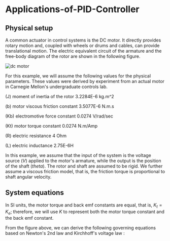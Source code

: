 # Applications-of-PID-Controller


## Physical setup

A common actuator in control systems is the DC motor. It directly provides rotary motion and, coupled with wheels or drums and cables, can provide translational motion. The electric equivalent circuit of the armature and the free-body diagram of the rotor are shown in the following figure.


![dc motor](https://user-images.githubusercontent.com/43390471/50570667-635a7a80-0d8b-11e9-835f-a85e0b71e022.png)

For this example, we will assume the following values for the physical parameters. These values were derived by experiment from an actual motor in Carnegie Mellon's undergraduate controls lab.

(J)     moment of inertia of the rotor     3.2284E-6 kg.m^2

(b)     motor viscous friction constant    3.5077E-6 N.m.s

(Kb)    electromotive force constant       0.0274 V/rad/sec

(Kt)    motor torque constant              0.0274 N.m/Amp

(R)     electric resistance                4 Ohm

(L)     electric inductance                2.75E-6H


In this example, we assume that the input of the system is the voltage source ($V$) applied to the motor's armature, while the output is the position of the shaft ($theta$). The rotor and shaft are assumed to be rigid. We further assume a viscous friction model, that is, the friction torque is proportional to shaft angular velocity.


## System equations

In SI units, the motor torque and back emf constants are equal, that is, $K_t = K_e$; therefore, we will use $K$ to represent both the motor torque constant and the back emf constant.

From the figure above, we can derive the following governing equations based on Newton's 2nd law and Kirchhoff's voltage law :









